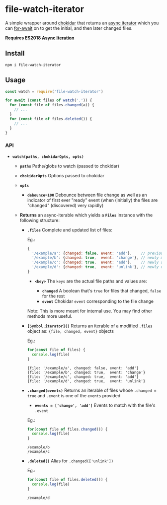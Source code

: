 # file-watch-iterator

A simple wrapper around [chokidar] that returns an [async iterator][async-iteration] which you can [for-await] on to get the initial, and then later changed files.

**Requires ES2018 [Async Iteration][async-iteration]**

[chokidar]: https://github.com/paulmillr/chokidar
[async-iteration]: https://github.com/tc39/proposal-async-iteration
[for-await]: https://github.com/tc39/proposal-async-iteration#the-async-iteration-statement-for-await-of

## Install

```
npm i file-watch-iterator
```

## Usage

```js
const watch = require('file-watch-iterator')

for await (const files of watch('.')) {
  for (const file of files.changed(a)) {
    // ...
  }
  for (const file of files.deleted()) {
    // ...
  }
}
```

### API

* **`watch(paths, chokidarOpts, opts)`**

  * **`paths`** Paths/globs to watch (passed to chokidar)

  * **`chokidarOpts`** Options passed to chokidar

  * **`opts`**

    * **`debounce=100`** Debounce between file change as well as an indicator of first ever "ready" event (when (initially) the files are "changed" (discovered) very rapidly)

  * **Returns** an async-iterable which yields a **`Files`** instance with the following structure:

    * **`.files`** Complete and updated list of files:

      Eg.:

      ```js
      {
        '/example/a': {changed: false, event: 'add'},    // previously added
        '/example/b': {changed: true,  event: 'change'}, // newly modified
        '/example/c': {changed: true,  event: 'add'},    // newly added
        '/example/d': {changed: true,  event: 'unlink'}, // newly deleted
      }
      ```

      * **`<key>`** The `keys` are the actual file paths and values are:

        * **`changed`** A boolean that's `true` for files that changed, `false` for the rest
        * **`event`** Chokidar `event` corresponding to the file change

      Note: This is more meant for internal use. You may find other methods more useful.

    * **`[Symbol.iterator]()`** Returns an iterable of a modified `.files` object as: `{file, changed, event}` objects

      Eg.:

      ```js
      for(const file of files) {
        console.log(file)
      }
      ```
      ```
      {file: '/example/a', changed: false, event: 'add'}
      {file: '/example/b', changed: true,  event: 'change'}
      {file: '/example/c', changed: true,  event: 'add'}
      {file: '/example/d', changed: true,  event: 'unlink'}
      ```

    * **`.changed(events)`** Returns an iterable of files whose `.changed = true` and `.event` is one of the `events` provided

      * **`events = ['change', 'add']`** Events to match with the file's `.event`

      Eg.:

      ```js
      for(const file of files.changed()) {
        console.log(file)
      }
      ```
      ```
      /example/b
      /example/c
      ```

    * **`.deleted()`** Alias for `.changed(['unlink'])`

      Eg.:

      ```js
      for(const file of files.deleted()) {
        console.log(file)
      }
      ```
      ```
      /example/d
      ```
